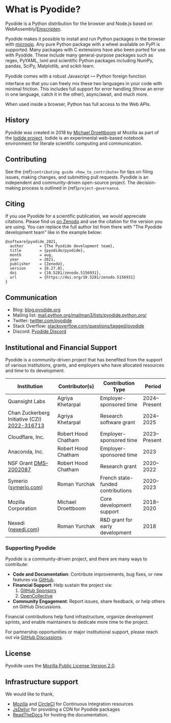 # What is Pyodide?

Pyodide is a Python distribution for the browser and Node.js based on WebAssembly/[Emscripten](https://emscripten.org/).

Pyodide makes it possible to install and run Python packages in the browser with
[micropip](https://pyodide.org/en/stable/usage/api/micropip-api.html). Any pure
Python package with a wheel available on PyPI is supported. Many packages with C
extensions have also been ported for use with Pyodide. These include many
general-purpose packages such as regex, PyYAML, lxml and scientific Python
packages including NumPy, pandas, SciPy, Matplotlib, and scikit-learn.

Pyodide comes with a robust Javascript 🡘 Python foreign function interface so
that you can freely mix these two languages in your code with minimal
friction. This includes full support for error handling (throw an error in one
language, catch it in the other), async/await, and much more.

When used inside a browser, Python has full access to the Web APIs.

## History

Pyodide was created in 2018 by [Michael Droettboom](https://github.com/mdboom)
at Mozilla as part of the [Iodide
project](https://github.com/iodide-project/iodide). Iodide is an experimental
web-based notebook environment for literate scientific computing and
communication.

## Contributing

See the {ref}`contributing guide <how_to_contribute>` for tips on filing issues,
making changes, and submitting pull requests. Pyodide is an independent and
community-driven open-source project. The decision-making process is outlined in
{ref}`project-governance`.

## Citing

If you use Pyodide for a scientific publication, we would appreciate citations.
Please find us [on Zenodo](https://zenodo.org/record/5156931) and use the citation
for the version you are using. You can replace the full author
list from there with "The Pyodide development team" like in the example below:

```
@software{pyodide_2021,
  author       = {The Pyodide development team},
  title        = {pyodide/pyodide},
  month        = aug,
  year         = 2021,
  publisher    = {Zenodo},
  version      = {0.27.0},
  doi          = {10.5281/zenodo.5156931},
  url          = {https://doi.org/10.5281/zenodo.5156931}
}
```

## Communication

- Blog: [blog.pyodide.org](https://blog.pyodide.org/)
- Mailing list: [mail.python.org/mailman3/lists/pyodide.python.org/](https://mail.python.org/mailman3/lists/pyodide.python.org/)
- Twitter: [twitter.com/pyodide](https://twitter.com/pyodide)
- Stack Overflow: [stackoverflow.com/questions/tagged/pyodide](https://stackoverflow.com/questions/tagged/pyodide)
- Discord: [Pyodide Discord](https://dsc.gg/pyodide)

## Institutional and Financial Support

Pyodide is a community-driven project that has benefited from the support of various institutions, grants, and employers who have allocated resources and time to its development.

|  Institution                                                                                                          | Contributor(s)      | Contribution Type       | Period       |
| -------------------------------------------------------------------------------------------------------------------- | ------------------- | ----------------------- | ------------ |
| Quansight Labs                                                                                                       | Agriya Khetarpal    | Employer-sponsored time | 2024–Present |
| Chan Zuckerberg Initiative (CZI) [2022-316713](https://blog.scientific-python.org/scientific-python/2022-czi-grant/) | Agriya Khetarpal    | Research software grant | 2024–2025    |
| Cloudflare, Inc.                                                                                                     | Robert Hood Chatham | Employer-sponsored time | 2023–Present |
| Anaconda, Inc.                                                                                                       | Robert Hood Chatham | Employer-sponsored time | 2023         |
| NSF Grant [DMS–2002087](https://www.nsf.gov/awardsearch/showAward?AWD_ID=2002087)                                    | Robert Hood Chatham | Research grant          | 2020–2022    |
| Symerio ([symerio.com](https://www.symerio.com/))                                                                    | Roman Yurchak      | French state-funded contributions | 2020–2023 |
| Mozilla Corporation                                                                                                  | Michael Droettboom | Core development support          | 2018–2020 |
| Nexedi ([nexedi.com](https://www.nexedi.com/))                                                                       | Roman Yurchak      | R&D grant for early development   | 2018      |

### Supporting Pyodide

Pyodide is a community-driven project, and there are many ways to contribute:

- **Code and Documentation**: Contribute improvements, bug fixes, or new features via [GitHub](https://github.com/pyodide/pyodide).
- **Financial Support**: Help sustain the project via:
  1. [GitHub Sponsors](https://github.com/sponsors/pyodide)
  2. [OpenCollective](https://opencollective.com/pyodide)
- **Community Engagement**: Report issues, share feedback, or help others on GitHub Discussions.

Financial contributions help fund infrastructure, organize development sprints, and enable maintainers to dedicate more time to the project.

For partnership opportunities or major institutional support, please reach out via [GitHub Discussions](https://github.com/pyodide/pyodide/discussions).

## License

Pyodide uses the [Mozilla Public License Version
2.0](https://choosealicense.com/licenses/mpl-2.0/).

## Infrastructure support

We would like to thank,

- [Mozilla](https://www.mozilla.org/en-US/) and
  [CircleCl](https://circleci.com/) for Continuous Integration resources
- [JsDelivr](https://www.jsdelivr.com/) for providing a CDN for Pyodide
  packages
- [ReadTheDocs](https://readthedocs.org/) for hosting the documentation.